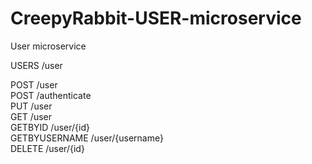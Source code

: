 # CreepyRabbit-USER-microservice
User microservice

USERS /user

POST 											/user  
POST                      /authenticate  
PUT  											/user  
GET  											/user  
GETBYID										/user/{id}  
GETBYUSERNAME 						/user/{username}  
DELETE										/user/{id}  
